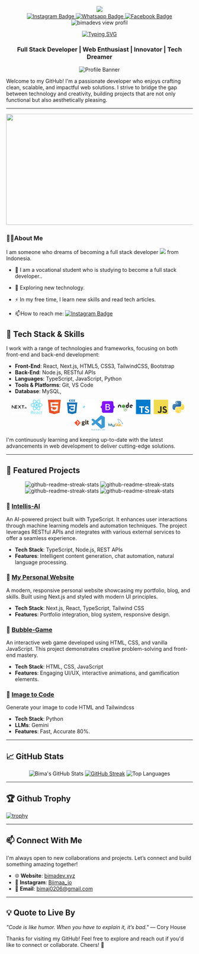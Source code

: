 
<div id="header" align="center">
  <img src="https://media.giphy.com/media/M9gbBd9nbDrOTu1Mqx/giphy.gif" width="100"/>
  <div id="badges">
  <a href="https://instagram.com/biimaa_jo">
    <img src="https://img.shields.io/badge/instagram-red?style=for-the-badge&logo=instagram&logoColor=white" alt="Instagram Badge"/>
  </a>
  <a href="https://wa.me/6282254044783">
    <img src="https://img.shields.io/badge/WhatsApp-green?style=for-the-badge&logo=whatsapp&logoColor=white" alt="Whatsapp Badge"/>
  </a>
  <a href="https://facebook.com/bima.jovanta.7">
    <img src="https://img.shields.io/badge/Facebook-blue?style=for-the-badge&logo=facebook&logoColor=white" alt="Facebook Badge"/>
  </a>
</div>
  <img src="https://komarev.com/ghpvc/?username=bimadevs&style=flat-square&color=blue" alt="bimadevs view profil"/>

[![Typing SVG](https://readme-typing-svg.demolab.com?font=Fira+Code&duration=2000&pause=500&color=0A4BA9&center=true&vCenter=true&multiline=true&width=435&height=60&lines=BimaDev;Full+Stack+Developer)](https://git.io/typing-svg)

### Full Stack Developer | Web Enthusiast | Innovator | Tech Dreamer

![Profile Banner](github-header.png) <!-- Use a customized banner image here -->
</div>


Welcome to my GitHub! I'm a passionate developer who enjoys crafting clean, scalable, and impactful web solutions. I strive to bridge the gap between technology and creativity, building projects that are not only functional but also aesthetically pleasing.

---
<div align="center">
  <img src="https://media.giphy.com/media/dWesBcTLavkZuG35MI/giphy.gif" width="600" height="300"/>
</div>

### 👨‍💻About Me
I am someone who dreams of becoming a full stack developer <img src="https://media.giphy.com/media/WUlplcMpOCEmTGBtBW/giphy.gif" width="30"> from Indonesia.
- :telescope: I am a vocational student who is studying to become a full stack developer..

- :seedling: Exploring new technology.

- :zap: In my free time, I learn new skills and read tech articles.

- :mailbox:How to reach me: [![Instagram Badge](https://img.shields.io/badge/-biimaa_jo-red?style=flat&logo=Instagram&logoColor=white)](https://instagram.com/biimaa_jo)

## 🧩 Tech Stack & Skills
I work with a range of technologies and frameworks, focusing on both front-end and back-end development:


- **Front-End**: React, Next.js, HTML5, CSS3, TailwindCSS, Bootstrap
- **Back-End**: Node.js, RESTful APIs
- **Languages**: TypeScript, JavaScript, Python
- **Tools & Platforms**: Git, VS Code
- **Database**: MySQL,

<div align="center">
  <img src="https://github.com/devicons/devicon/blob/master/icons/nextjs/nextjs-original-wordmark.svg" title="nextjs" alt="nextjs" width="40" height="40"/>&nbsp;
  <img src="https://github.com/devicons/devicon/blob/master/icons/react/react-original-wordmark.svg" title="React" alt="React" width="40" height="40"/>&nbsp;
  <img src="https://github.com/devicons/devicon/blob/master/icons/html5/html5-original.svg" title="HTML5" alt="HTML" width="40" height="40"/>&nbsp;
  <img src="https://github.com/devicons/devicon/blob/master/icons/css3/css3-plain-wordmark.svg"  title="CSS3" alt="CSS" width="40" height="40"/>&nbsp;
  <img src="https://github.com/devicons/devicon/blob/master/icons/tailwindcss/tailwindcss-original-wordmark.svg" title="Tailwindcss" alt="Tailwindcss" width="40" height="40"/>&nbsp;
  <img src="https://github.com/devicons/devicon/blob/master/icons/bootstrap/bootstrap-original.svg" title="Bootstrap" alt="Bootsrap" width="40" height="40"/>&nbsp;
  <img src="https://github.com/devicons/devicon/blob/master/icons/nodejs/nodejs-original-wordmark.svg" title="NodeJS" alt="NodeJS" width="40" height="40"/>&nbsp;
  <img src="https://github.com/devicons/devicon/blob/master/icons/typescript/typescript-original.svg" title="Typescript" alt="Typescript" width="40" height="40"/>&nbsp;
  <img src="https://github.com/devicons/devicon/blob/master/icons/javascript/javascript-original.svg" title="JavaScript" alt="JavaScript" width="40" height="40"/>&nbsp;
  <img src="https://github.com/devicons/devicon/blob/master/icons/python/python-original.svg" title="Python" alt="Python " width="40" height="40"/>&nbsp;
  <img src="https://github.com/devicons/devicon/blob/master/icons/git/git-original-wordmark.svg" title="Git" **alt="Git" width="40" height="40"/>
  <img src="https://github.com/devicons/devicon/blob/master/icons/vscode/vscode-plain-wordmark.svg" title="VsCode" alt="VsCode" width="40" height="40"/>&nbsp;
  <img src="https://github.com/devicons/devicon/blob/master/icons/mysql/mysql-original-wordmark.svg" title="MySQL"  alt="MySQL" width="40" height="40"/>&nbsp;
</div>

I'm continuously learning and keeping up-to-date with the latest advancements in web development to deliver cutting-edge solutions.

---

## 🚀 Featured Projects

<div align="center">
<img width="282" src="https://denvercoder1-github-readme-stats.vercel.app/api/pin/?username=bimadevs&repo=Intellis-Ai&theme=react&bg_color=273849&title_color=F85D7F&icon_color=F8D866&hide_border=true&show_icons=true" alt="github-readme-streak-stats">
<img width="282" src="https://denvercoder1-github-readme-stats.vercel.app/api/pin/?username=bimadevs&repo=myweb&theme=react&bg_color=273849&title_color=F85D7F&icon_color=F8D866&hide_border=true&show_icons=true" alt="github-readme-streak-stats">
<img width="282" src="https://denvercoder1-github-readme-stats.vercel.app/api/pin/?username=bimadevs&repo=bubble-game&theme=react&bg_color=273849&title_color=F85D7F&icon_color=F8D866&hide_border=true&show_icons=true" alt="github-readme-streak-stats">
<img width="282" src="https://denvercoder1-github-readme-stats.vercel.app/api/pin/?username=bimadevs&repo=image-to-code&theme=react&bg_color=273849&title_color=F85D7F&icon_color=F8D866&hide_border=true&show_icons=true" alt="github-readme-streak-stats">
</div>

### 🔹 [Intellis-AI](https://github.com/bimadevs/Intellis-Ai) 
An AI-powered project built with TypeScript. It enhances user interactions through machine learning models and automation techniques. The project leverages RESTful APIs and integrates with various external services to offer a seamless experience.

- **Tech Stack**: TypeScript, Node.js, REST APIs
- **Features**: Intelligent content generation, chat automation, natural language processing.

### 🔹 [My Personal Website](https://github.com/bimadevs/myweb) 
A modern, responsive personal website showcasing my portfolio, blog, and skills. Built using Next.js and styled with modern UI principles.

- **Tech Stack**: Next.js, React, TypeScript, Tailwind CSS
- **Features**: Portfolio integration, blog system, responsive design.

### 🔹 [Bubble-Game](https://github.com/bimadevs/bubble-game) 
An interactive web game developed using HTML, CSS, and vanilla JavaScript. This project demonstrates creative problem-solving and front-end mastery.

- **Tech Stack**: HTML, CSS, JavaScript
- **Features**: Engaging UI/UX, interactive animations, and gamification elements.

### 🔹 [Image to Code](https://github.com/bimadevs/image-to-code) 
Generate your image to code HTML and Tailwindcss

- **Tech Stack**: Python
- **LLMs**: Gemini
- **Features**: Fast, Accurate 80%.

---

## 📈 GitHub Stats
<div align="center">
  
![Bima's GitHub Stats](https://github-readme-stats.vercel.app/api?username=bimadevs&show_icons=true&theme=radical)
[![GitHub Streak](http://github-readme-streak-stats.herokuapp.com?user=bimadevs&theme=dark&hide_border=true&border_radius=6&mode=weekly&fire=EB5454)](https://git.io/streak-stats)
![Top Languages](https://github-readme-stats.vercel.app/api/top-langs/?username=bimadevs&layout=compact&theme=radical)
</div>

---

## 🏆 Github Trophy
[![trophy](https://github-profile-trophy.vercel.app/?username=bimadevs&theme=onedark)](https://github.com/ryo-ma/github-profile-trophy)

---

## 📫 Connect With Me
I'm always open to new collaborations and projects. Let’s connect and build something amazing together!

- 🌐 **Website**: [bimadev.xyz](https://bimadev.xyz)
- 💼 **Instagram**: [Biimaa_jo](https://instagram.com/biimaa_jo)
- 📧 **Email**: bimaj0206@gmail.com
---

## 💡 Quote to Live By
*"Code is like humor. When you have to explain it, it’s bad."* — Cory House

Thanks for visiting my GitHub! Feel free to explore and reach out if you'd like to connect or collaborate. Cheers! 🚀

